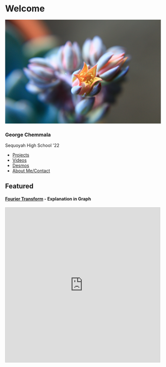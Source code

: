 # Welcome

![pfp](media/_MG_2298.CR2.jpg)

### George Chemmala 
Sequoyah High School '22

- [Projects](pages/projects.md)
- [Videos](pages/projects.md)
- [Desmos](pages/projects.md)
- [About Me/Contact](pages/about_contact.md)

## Featured
#### [Fourier Transform](https://www.desmos.com/calculator/exgvdivban) - Explanation in Graph

<html>
<iframe src="https://www.desmos.com/calculator/exgvdivban?embed" width="500" height="500" style="border: 1px solid #ccc" frameborder=0></iframe>
</html>